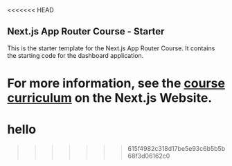<<<<<<< HEAD
## Next.js App Router Course - Starter

This is the starter template for the Next.js App Router Course. It contains the starting code for the dashboard application.

For more information, see the [course curriculum](https://nextjs.org/learn) on the Next.js Website.
=======
# hello
>>>>>>> 615f4982c318d17be5e93c6b5b5b68f3d06162c0
